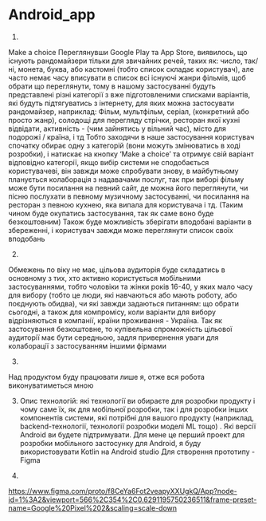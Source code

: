 # Android_app

1.
Make a choice
Переглянувши Google Play та App Store, виявилось, що існують рандомайзери тільки для звичайних речей, таких як: число, так/ні, монета, буква, або кастомні (тобто список складає користувач), але часто немає часу вписувати в список всі існуючі жанри фільмів, щоб обрати що переглянути, тому в нашому застосуванні будуть представлені різні категорії з вже підготовленими списками варіантів, які будуть підтягуватись з інтернету, для яких можна застосувати рандомайзер, наприклад:  Фільм, мультфільм, серіал, (конкретний або просто жанр), солодощі для перегляду стрічки, ресторан якої кухні відвідати, активність - (чим зайнятись у вільний час),  місто для подорожі / країна, і тд
Тобто заходячи в наше застосування користувач спочатку обирає одну з категорій (вони можуть змінюватись в ході розробки), 
і натискає на кнопку ‘Make a choice’ та отримує свій варіант відповідно категорії, якщо вибір системи не сподобається користувачеві, він завжди може спробувати знову,
в майбутньому планується колаборація з надавачами послуг, так при виборі фільму може бути посилання на певний сайт, де можна його переглянути, чи пісню послухати в певному музичному застосуванні, чи посилання на ресторан з певною кухнею, яка випала для користувача і тд. (Таким чином буде окупатись застосування, так як саме воно буде безкоштовним)
Також буде можливість зберігати вподобані варіанти в збереженні, і користувач завжди може переглянути список своїх вподобань

2.
Обмежень по віку не має, цільова аудиторія буде складатись в основному з тих, хто активно користується мобільними застосуваннями, тобто чоловіки та жінки років 16-40, у яких мало часу для вибору (тобто це люди, які навчаються або мають роботу, або поєднують обидва), чи які завжди задаються питанням: що обрати сьогодні, а також для компромісу, коли варіанти для вибору відрізняються в компанії, країни проживання - Україна.
Так як застосування безкоштовне, то купівельна спроможність цільової аудиторії має бути середньою, задля привернення уваги для колаборації з застосуванням іншими фірмами

3.
Над продуктом буду працювати лише я, отже вся робота виконуватиметься мною

3. Опис технологій: які технології ви обираєте для розробки продукту і чому саме їх, як для мобільної розробки, так і для розробки інших компонентів системи, які потрібні для вашого продукту (наприклад, backend-технології, технології розробки моделі ML тощо) . Які версії Android ви будете підтримувати.
Для мене це перший проект для розробки мобільного застосунку для Android, я буду використовувати Kotlin на Android studio
Для створення прототипу - Figma

4.
https://www.figma.com/proto/f8CeYa6Fot2veapyXXUgkQ/App?node-id=1%3A2&viewport=566%2C354%2C0.6291195750236511&frame-preset-name=Google%20Pixel%202&scaling=scale-down
